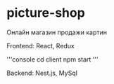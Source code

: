 # picture-shop

Онлайн магазин продажи картин

Frontend: React, Redux

'''console
cd client
npm start
'''

Backend: Nest.js, MySql

